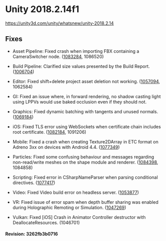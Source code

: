 # Unity 2018.2.14f1
https://unity3d.com/unity/whatsnew/unity-2018.2.14

## Fixes

<ul>
<li><p>Asset Pipeline: Fixed crash when importing FBX containing a CameraSwitcher node. (<a href="https://issuetracker.unity3d.com/issues/unity-freezes-when-importing-a-specific-fbx-file">1083284</a>, 1086520)</p></li>
<li><p>Build Pipeline: Clarified size values presented by the Build Report. (<a href="https://issuetracker.unity3d.com/issues/when-building-editor-dot-log-build-report-complete-size-is-massive-slash-too-big">1006704</a>)</p></li>
<li><p>Editor: Fixed shift+delete project asset deletion not working. (<a href="https://issuetracker.unity3d.com/issues/assets-can-no-longer-be-instantly-deleted-using-shift-plus-delete">1057094</a>, 1062584)</p></li>
<li><p>GI: Fixed an issue where, in forward rendering, no shadow casting light using LPPVs would use baked occlusion even if they should not.</p></li>
<li><p>Graphics: Fixed dynamic batching with tangents and unused normals. (<a href="https://issuetracker.unity3d.com/issues/dynamic-batching-dynamic-batching-corrupts-tangents-on-a-fbx-that-has-calculate-tangents-enabled">1069184</a>)</p></li>
<li><p>iOS: Fixed TLS error using WebSockets when certificate chain includes root certificate. (<a href="https://issuetracker.unity3d.com/issues/unable-to-establish-wss-connection-in-ios-and-android">1082184</a>, 1091206)</p></li>
<li><p>Mobile: Fixed a crash when creating Texture2DArray in ETC format on Adreno 3xx on devices with Android 4.4. (<a href="https://issuetracker.unity3d.com/issues/android-apk-crashes-when-uploading-texture2darray-to-the-gpu-on-an-android-device-with-an-adreno-300-series-gpus-and-os-4-dot-4-star">1077349</a>)</p></li>
<li><p>Particles: Fixed some confusing behaviour and messages regarding non-read/write meshes on the shape module and renderer. (<a href="https://issuetracker.unity3d.com/issues/particle-system-renderer-mesh-becomes-missing-when-loading-it-from-a-prefab-in-editor">1084398</a>, 1084858)</p></li>
<li><p>Scripting: Fixed error in CSharpNameParser when parsing conditional directives. (<a href="https://issuetracker.unity3d.com/issues/error-in-csharpnameparser">1077417</a>)</p></li>
<li><p>Video: Fixed Video build error on headless server. (<a href="https://issuetracker.unity3d.com/issues/video-build-error-on-headless-server-microsoft-media-foundation-initialization-failed">1053877</a>)</p></li>
<li><p>VR: Fixed issue of error spam when depth buffer sharing was enabled during Holographic Remoting or Simulation. (<a href="https://issuetracker.unity3d.com/issues/windowsmr-failure-to-get-rendering-parameters-for-main-camera-when-depth-buffer-sharing-is-enabled">1047269</a>)</p></li>
<li><p>Vulkan: Fixed [iOS] Crash in Animator Controller destructor with DeallocateResources. (1046701)</p></li>
</ul>

#### Revision: 3262fb3b0716
